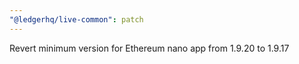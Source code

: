 ```yaml
---
"@ledgerhq/live-common": patch
---
```


Revert minimum version for Ethereum nano app from 1.9.20 to 1.9.17
